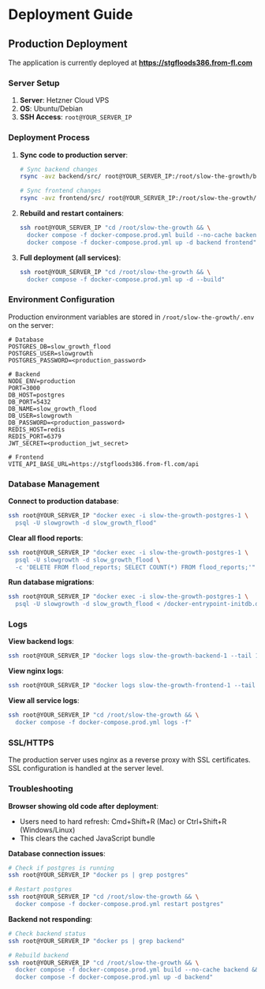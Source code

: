 # Deployment Guide

## Production Deployment

The application is currently deployed at **https://stgfloods386.from-fl.com**

### Server Setup

1. **Server**: Hetzner Cloud VPS
2. **OS**: Ubuntu/Debian
3. **SSH Access**: `root@YOUR_SERVER_IP`

### Deployment Process

1. **Sync code to production server**:
   ```bash
   # Sync backend changes
   rsync -avz backend/src/ root@YOUR_SERVER_IP:/root/slow-the-growth/backend/src/

   # Sync frontend changes
   rsync -avz frontend/src/ root@YOUR_SERVER_IP:/root/slow-the-growth/frontend/src/
   ```

2. **Rebuild and restart containers**:
   ```bash
   ssh root@YOUR_SERVER_IP "cd /root/slow-the-growth && \
     docker compose -f docker-compose.prod.yml build --no-cache backend frontend && \
     docker compose -f docker-compose.prod.yml up -d backend frontend"
   ```

3. **Full deployment (all services)**:
   ```bash
   ssh root@YOUR_SERVER_IP "cd /root/slow-the-growth && \
     docker compose -f docker-compose.prod.yml up -d --build"
   ```

### Environment Configuration

Production environment variables are stored in `/root/slow-the-growth/.env` on the server:

```env
# Database
POSTGRES_DB=slow_growth_flood
POSTGRES_USER=slowgrowth
POSTGRES_PASSWORD=<production_password>

# Backend
NODE_ENV=production
PORT=3000
DB_HOST=postgres
DB_PORT=5432
DB_NAME=slow_growth_flood
DB_USER=slowgrowth
DB_PASSWORD=<production_password>
REDIS_HOST=redis
REDIS_PORT=6379
JWT_SECRET=<production_jwt_secret>

# Frontend
VITE_API_BASE_URL=https://stgfloods386.from-fl.com/api
```

### Database Management

**Connect to production database**:
```bash
ssh root@YOUR_SERVER_IP "docker exec -i slow-the-growth-postgres-1 \
  psql -U slowgrowth -d slow_growth_flood"
```

**Clear all flood reports**:
```bash
ssh root@YOUR_SERVER_IP "docker exec -i slow-the-growth-postgres-1 \
  psql -U slowgrowth -d slow_growth_flood \
  -c 'DELETE FROM flood_reports; SELECT COUNT(*) FROM flood_reports;'"
```

**Run database migrations**:
```bash
ssh root@YOUR_SERVER_IP "docker exec -i slow-the-growth-postgres-1 \
  psql -U slowgrowth -d slow_growth_flood < /docker-entrypoint-initdb.d/001_init.sql"
```

### Logs

**View backend logs**:
```bash
ssh root@YOUR_SERVER_IP "docker logs slow-the-growth-backend-1 --tail 100 -f"
```

**View nginx logs**:
```bash
ssh root@YOUR_SERVER_IP "docker logs slow-the-growth-frontend-1 --tail 100 -f"
```

**View all service logs**:
```bash
ssh root@YOUR_SERVER_IP "cd /root/slow-the-growth && \
  docker compose -f docker-compose.prod.yml logs -f"
```

### SSL/HTTPS

The production server uses nginx as a reverse proxy with SSL certificates. SSL configuration is handled at the server level.

### Troubleshooting

**Browser showing old code after deployment**:
- Users need to hard refresh: Cmd+Shift+R (Mac) or Ctrl+Shift+R (Windows/Linux)
- This clears the cached JavaScript bundle

**Database connection issues**:
```bash
# Check if postgres is running
ssh root@YOUR_SERVER_IP "docker ps | grep postgres"

# Restart postgres
ssh root@YOUR_SERVER_IP "cd /root/slow-the-growth && \
  docker compose -f docker-compose.prod.yml restart postgres"
```

**Backend not responding**:
```bash
# Check backend status
ssh root@YOUR_SERVER_IP "docker ps | grep backend"

# Rebuild backend
ssh root@YOUR_SERVER_IP "cd /root/slow-the-growth && \
  docker compose -f docker-compose.prod.yml build --no-cache backend && \
  docker compose -f docker-compose.prod.yml up -d backend"
```
